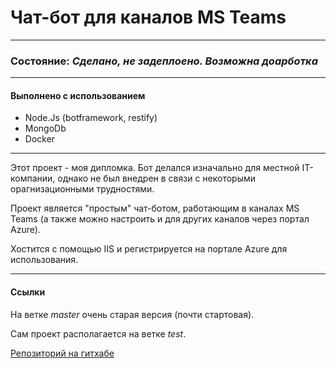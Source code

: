 # Чат-бот для каналов MS Teams

---

### Состояние: _Сделано, не задеплоено. Возможна доарботка_

---

#### Выполнено с использованием

- Node.Js (botframework, restify)
- MongoDb
- Docker

---

Этот проект - моя дипломка. Бот делался изначально для местной IT-компании, однако не был внедрен в связи с некоторыми орагнизационными трудностями.

Проект является "простым" чат-ботом, работающим в каналах MS Teams (а также можно настроить и для других каналов через портал Azure).

Хостится с помощью IIS и регистрируется на портале Azure для использования.

---

#### Ссылки

На ветке _master_ очень старая версия (почти стартовая).

Сам проект располагается на ветке _test_.

[Репозиторий на гитхабе](https://github.com/Ligoud/ReleaseBot)
